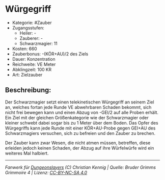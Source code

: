 # Würgegriff

- Kategorie: #Zauber
- Zugangsstufen:
  - Heiler: -
  - Zauberer: -
  - Schwarzmagier: 11
- Kosten: 660
- Zauberbonus: -(KÖR+AU)/2 des Ziels
- Dauer: Konzentration
- Reichweite: VE Meter
- Abklingzeit: 100 KR
- Art: Zielzauber

## Beschreibung:

Der Schwarzmagier setzt einen telekinetischen Würgegriff an seinem Ziel an, welches fortan jede Runde VE abwehrbaren Schaden bekommt, sich nicht frei bewegen kann und einen Abzug von -GEI/2 auf alle Proben erhält. Ein Ziel mit der gleichen Größenkategorie wie der Schwarzmagier oder kleiner schwebt dabei sogar bis zu 1 Meter über dem Boden. Das Opfer des Würgegriffs kann jede Runde mit einer KÖR+AU-Probe gegen GEI+AU des Schwarzmagiers versuchen, sich zu befreien und den Zauber zu brechen.

Der Zauber kann zwar Wesen, die nicht atmen müssen, betreffen, diese erleiden jedoch keinen Schaden, der Abzug auf ihre Würfelwürfe wird ein weiteres Mal halbiert.

---

_Fanwerk für [Dungeonslayers](https://www.dungeonslayers.net/) (C) Christian Kennig | Quelle: Bruder Grimms Grimmoire 4 | Lizenz: [CC-BY-NC-SA 4.0](https://creativecommons.org/licenses/by-nc-sa/4.0/deed.de)_
